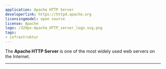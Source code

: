 ```yaml
---
application: Apache HTTP Server
developerlink: https://httpd.apache.org
licensingmodel: open source
license: Apache
logo: /320px-Apache_HTTP_server_logo.svg.png
tags:
- infrastruktur
---
```

The __Apache HTTP Server__ is one of the most widely used web servers on the Internet.

---
